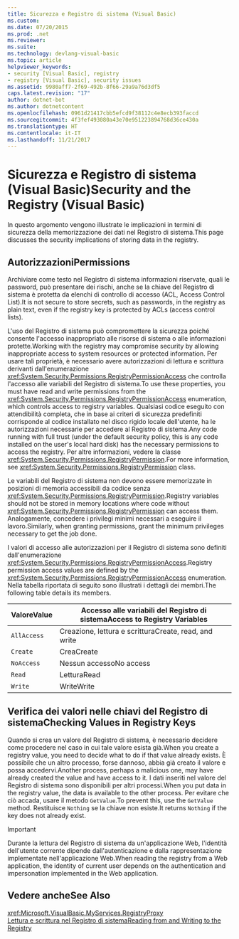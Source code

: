 ```yaml
---
title: Sicurezza e Registro di sistema (Visual Basic)
ms.custom: 
ms.date: 07/20/2015
ms.prod: .net
ms.reviewer: 
ms.suite: 
ms.technology: devlang-visual-basic
ms.topic: article
helpviewer_keywords:
- security [Visual Basic], registry
- registry [Visual Basic], security issues
ms.assetid: 9980aff7-2f69-492b-8f66-29a9a76d3df5
caps.latest.revision: "17"
author: dotnet-bot
ms.author: dotnetcontent
ms.openlocfilehash: 0961d21417cbb5efcd9f38112c4e8ecb393faccd
ms.sourcegitcommit: 4f3fef493080a43e70e951223894768d36ce430a
ms.translationtype: HT
ms.contentlocale: it-IT
ms.lasthandoff: 11/21/2017
---
```

# <a name="security-and-the-registry-visual-basic"></a><span data-ttu-id="9c854-102">Sicurezza e Registro di sistema (Visual Basic)</span><span class="sxs-lookup"><span data-stu-id="9c854-102">Security and the Registry (Visual Basic)</span></span>
<span data-ttu-id="9c854-103">In questo argomento vengono illustrate le implicazioni in termini di sicurezza della memorizzazione dei dati nel Registro di sistema.</span><span class="sxs-lookup"><span data-stu-id="9c854-103">This page discusses the security implications of storing data in the registry.</span></span>  
  
## <a name="permissions"></a><span data-ttu-id="9c854-104">Autorizzazioni</span><span class="sxs-lookup"><span data-stu-id="9c854-104">Permissions</span></span>  
 <span data-ttu-id="9c854-105">Archiviare come testo nel Registro di sistema informazioni riservate, quali le password, può presentare dei rischi, anche se la chiave del Registro di sistema è protetta da elenchi di controllo di accesso (ACL, Access Control List).</span><span class="sxs-lookup"><span data-stu-id="9c854-105">It is not secure to store secrets, such as passwords, in the registry as plain text, even if the registry key is protected by ACLs (access control lists).</span></span>  
  
 <span data-ttu-id="9c854-106">L'uso del Registro di sistema può compromettere la sicurezza poiché consente l'accesso inappropriato alle risorse di sistema o alle informazioni protette.</span><span class="sxs-lookup"><span data-stu-id="9c854-106">Working with the registry may compromise security by allowing inappropriate access to system resources or protected information.</span></span> <span data-ttu-id="9c854-107">Per usare tali proprietà, è necessario avere autorizzazioni di lettura e scrittura derivanti dall'enumerazione <xref:System.Security.Permissions.RegistryPermissionAccess> che controlla l'accesso alle variabili del Registro di sistema.</span><span class="sxs-lookup"><span data-stu-id="9c854-107">To use these properties, you must have read and write permissions from the <xref:System.Security.Permissions.RegistryPermissionAccess> enumeration, which controls access to registry variables.</span></span> <span data-ttu-id="9c854-108">Qualsiasi codice eseguito con attendibilità completa, che in base ai criteri di sicurezza predefiniti corrisponde al codice installato nel disco rigido locale dell'utente, ha le autorizzazioni necessarie per accedere al Registro di sistema.</span><span class="sxs-lookup"><span data-stu-id="9c854-108">Any code running with full trust (under the default security policy, this is any code installed on the user's local hard disk) has the necessary permissions to access the registry.</span></span> <span data-ttu-id="9c854-109">Per altre informazioni, vedere la classe <xref:System.Security.Permissions.RegistryPermission>.</span><span class="sxs-lookup"><span data-stu-id="9c854-109">For more information, see <xref:System.Security.Permissions.RegistryPermission> class.</span></span>  
  
 <span data-ttu-id="9c854-110">Le variabili del Registro di sistema non devono essere memorizzate in posizioni di memoria accessibili da codice senza <xref:System.Security.Permissions.RegistryPermission>.</span><span class="sxs-lookup"><span data-stu-id="9c854-110">Registry variables should not be stored in memory locations where code without <xref:System.Security.Permissions.RegistryPermission> can access them.</span></span> <span data-ttu-id="9c854-111">Analogamente, concedere i privilegi minimi necessari a eseguire il lavoro.</span><span class="sxs-lookup"><span data-stu-id="9c854-111">Similarly, when granting permissions, grant the minimum privileges necessary to get the job done.</span></span>  
  
 <span data-ttu-id="9c854-112">I valori di accesso alle autorizzazioni per il Registro di sistema sono definiti dall'enumerazione <xref:System.Security.Permissions.RegistryPermissionAccess>.</span><span class="sxs-lookup"><span data-stu-id="9c854-112">Registry permission access values are defined by the <xref:System.Security.Permissions.RegistryPermissionAccess> enumeration.</span></span> <span data-ttu-id="9c854-113">Nella tabella riportata di seguito sono illustrati i dettagli dei membri.</span><span class="sxs-lookup"><span data-stu-id="9c854-113">The following table details its members.</span></span>  
  
|<span data-ttu-id="9c854-114">Valore</span><span class="sxs-lookup"><span data-stu-id="9c854-114">Value</span></span>|<span data-ttu-id="9c854-115">Accesso alle variabili del Registro di sistema</span><span class="sxs-lookup"><span data-stu-id="9c854-115">Access to Registry Variables</span></span>|  
|-----------|----------------------------------|  
|`AllAccess`|<span data-ttu-id="9c854-116">Creazione, lettura e scrittura</span><span class="sxs-lookup"><span data-stu-id="9c854-116">Create, read, and write</span></span>|  
|`Create`|<span data-ttu-id="9c854-117">Crea</span><span class="sxs-lookup"><span data-stu-id="9c854-117">Create</span></span>|  
|`NoAccess`|<span data-ttu-id="9c854-118">Nessun accesso</span><span class="sxs-lookup"><span data-stu-id="9c854-118">No access</span></span>|  
|`Read`|<span data-ttu-id="9c854-119">Lettura</span><span class="sxs-lookup"><span data-stu-id="9c854-119">Read</span></span>|  
|`Write`|<span data-ttu-id="9c854-120">Write</span><span class="sxs-lookup"><span data-stu-id="9c854-120">Write</span></span>|  
  
## <a name="checking-values-in-registry-keys"></a><span data-ttu-id="9c854-121">Verifica dei valori nelle chiavi del Registro di sistema</span><span class="sxs-lookup"><span data-stu-id="9c854-121">Checking Values in Registry Keys</span></span>  
 <span data-ttu-id="9c854-122">Quando si crea un valore del Registro di sistema, è necessario decidere come procedere nel caso in cui tale valore esista già.</span><span class="sxs-lookup"><span data-stu-id="9c854-122">When you create a registry value, you need to decide what to do if that value already exists.</span></span> <span data-ttu-id="9c854-123">È possibile che un altro processo, forse dannoso, abbia già creato il valore e possa accedervi.</span><span class="sxs-lookup"><span data-stu-id="9c854-123">Another process, perhaps a malicious one, may have already created the value and have access to it.</span></span> <span data-ttu-id="9c854-124">I dati inseriti nel valore del Registro di sistema sono disponibili per altri processi.</span><span class="sxs-lookup"><span data-stu-id="9c854-124">When you put data in the registry value, the data is available to the other process.</span></span> <span data-ttu-id="9c854-125">Per evitare che ciò accada, usare il metodo `GetValue`.</span><span class="sxs-lookup"><span data-stu-id="9c854-125">To prevent this, use the `GetValue` method.</span></span> <span data-ttu-id="9c854-126">Restituisce `Nothing` se la chiave non esiste.</span><span class="sxs-lookup"><span data-stu-id="9c854-126">It returns `Nothing` if the key does not already exist.</span></span>  
  
> [!IMPORTANT]
>  <span data-ttu-id="9c854-127">Durante la lettura del Registro di sistema da un'applicazione Web, l'identità dell'utente corrente dipende dall'autenticazione e dalla rappresentazione implementate nell'applicazione Web.</span><span class="sxs-lookup"><span data-stu-id="9c854-127">When reading the registry from a Web application, the identity of current user depends on the authentication and impersonation implemented in the Web application.</span></span>  
  
## <a name="see-also"></a><span data-ttu-id="9c854-128">Vedere anche</span><span class="sxs-lookup"><span data-stu-id="9c854-128">See Also</span></span>  
 <xref:Microsoft.VisualBasic.MyServices.RegistryProxy>  
 [<span data-ttu-id="9c854-129">Lettura e scrittura nel Registro di sistema</span><span class="sxs-lookup"><span data-stu-id="9c854-129">Reading from and Writing to the Registry</span></span>](../../../../visual-basic/developing-apps/programming/computer-resources/reading-from-and-writing-to-the-registry.md)

